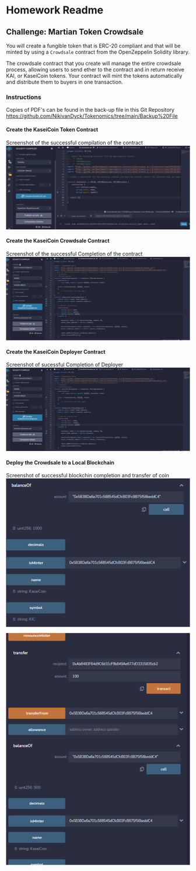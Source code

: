 # Homework Readme

## Challenge: Martian Token Crowdsale

You will create a fungible token that is ERC-20 compliant and that will be minted by using a `Crowdsale` contract from the OpenZeppelin Solidity library.

The crowdsale contract that you create will manage the entire crowdsale process, allowing users to send ether to the contract and in return receive KAI, or KaseiCoin tokens. Your contract will mint the tokens automatically and distribute them to buyers in one transaction.

### Instructions
Copies of PDF's can be found in the back-up file in this Git Repository 
https://github.com/NikivanDyck/Tokenomics/tree/main/Backup%20File

#### Create the KaseiCoin Token Contract
Screenshot of the successful compilation of the contract
![Coin](https://github.com/NikivanDyck/Tokenomics/blob/main/Backup%20File/KaseiCoin%20Token%20Contract.png)


#### Create the KaseiCoin Crowdsale Contract
Screenshot of the successful Completion of the contract
![contract](https://github.com/NikivanDyck/Tokenomics/blob/main/Backup%20File/KaseiCoin%20Contract%20and%20Deploy%20Contract.png)

#### Create the KaseiCoin Deployer Contract
Screenshot of sucessful Completion of Deployer
![deply](https://github.com/NikivanDyck/Tokenomics/blob/main/Backup%20File/KaseiCoin%20Contract%20and%20Deploy%20Contract.png)


#### Deploy the Crowdsale to a Local Blockchain
Screenshot of successful blockchin completion and transfer of coin 
![Transfer1](https://github.com/NikivanDyck/Tokenomics/blob/main/Backup%20File/Create%20KIC%20Coin%20.png)

![Transfer2](https://github.com/NikivanDyck/Tokenomics/blob/main/Backup%20File/Transfer%20KIC%20Coin%20.png)
